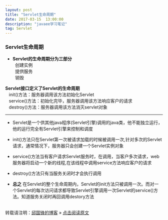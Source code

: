 ```yaml
---
layout: post
title: "Servlet生命周期"
date: 2017-03-15  13:00:00
description: "javaee学习笔记"
tag: Servlet
---
```

### Servlet生命周期
* **Servlet的生命周期分为三部分**<br />
&nbsp;&nbsp;创建实例<br />
&nbsp;&nbsp;提供服务<br />
&nbsp;&nbsp;销毁<br />

**Servlet接口定义了Servlet的生命周期**<br />
&nbsp;&nbsp; init()方法：服务器调用该方法初始化Servlet<br />
&nbsp;&nbsp; service()方法：初始化完毕，服务器调用该方法响应客户的请求<br />
&nbsp;&nbsp; destroy()方法：服务器调用该方法消灭servlet对象<br />

* ****
* Servlet是一个供其他java程序(Servlet引擎)调用的java类，他不能独立运行，他的运行完全有Servlet引擎来控制和调度
* init()方法只在Servlet第一次被请求加载的时候被调用一次,针对多次的Servlet请求，通常情况下，服务器只会创建一个Servlet实例对象
* service()方法当有客户请求Servlet服务时，在调用，当客户多次请求，web服务器将启动一个新的线程,在该线程中调用service方法响应客户的请求
* destroy()方法只有当服务关闭时才会执行调用

* **总之**
在Servlet的整个生命周期内，Servlet的init方法只被调用一次。而对一个Servlet的每次访问请求都导致Servlet引擎调用一次Servlet的service()方法。知道服务关闭时再回调用destory方法





<br />转载请注明：[邱国锋的博客](http://qiuguofeng.com) » [点击阅读原文](http://qiuguofeng.com/2017/03/Servlet生命周期/)

